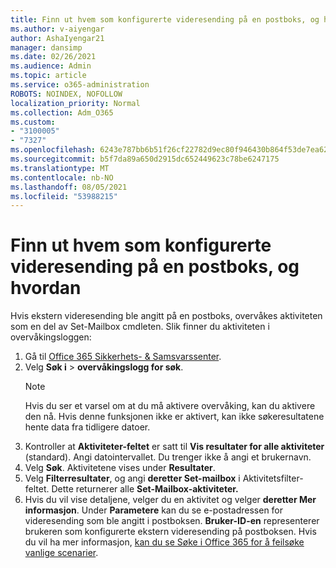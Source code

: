 ```yaml
---
title: Finn ut hvem som konfigurerte videresending på en postboks, og hvordan
ms.author: v-aiyengar
author: AshaIyengar21
manager: dansimp
ms.date: 02/26/2021
ms.audience: Admin
ms.topic: article
ms.service: o365-administration
ROBOTS: NOINDEX, NOFOLLOW
localization_priority: Normal
ms.collection: Adm_O365
ms.custom:
- "3100005"
- "7327"
ms.openlocfilehash: 6243e787bb6b51f26cf22782d9ec80f946430b864f53de7ea626b7166a674d2c
ms.sourcegitcommit: b5f7da89a650d2915dc652449623c78be6247175
ms.translationtype: MT
ms.contentlocale: nb-NO
ms.lasthandoff: 08/05/2021
ms.locfileid: "53988215"
---
```

# <a name="find-out-who-set-up-forwarding-on-a-mailbox-and-how"></a>Finn ut hvem som konfigurerte videresending på en postboks, og hvordan

Hvis ekstern videresending ble angitt på en postboks, overvåkes aktiviteten som en del av Set-Mailbox cmdleten. Slik finner du aktiviteten i overvåkingsloggen:

1. Gå til [Office 365 Sikkerhets- & Samsvarssenter](https://go.microsoft.com/fwlink/p/?linkid=2077143).
1. Velg **Søk i** >  **overvåkingslogg for søk**.
    > [!NOTE]
    > Hvis du ser et varsel om at du må aktivere overvåking, kan du aktivere den nå. Hvis denne funksjonen ikke er aktivert, kan ikke søkeresultatene hente data fra tidligere datoer.
1. Kontroller at **Aktiviteter-feltet** er satt til **Vis resultater for alle aktiviteter** (standard). Angi datointervallet. Du trenger ikke å angi et brukernavn.
1. Velg **Søk**. Aktivitetene vises under **Resultater**.
1. Velg **Filterresultater**, og angi **deretter Set-mailbox** i Aktivitetsfilter-feltet.  Dette returnerer alle **Set-Mailbox-aktiviteter.**
1. Hvis du vil vise detaljene, velger du en aktivitet og velger **deretter Mer informasjon**. Under **Parametere** kan du se e-postadressen for videresending som ble angitt i postboksen. **Bruker-ID-en** representerer brukeren som konfigurerte ekstern videresending på postboksen.
Hvis du vil ha mer informasjon, [kan du se Søke i Office 365 for å feilsøke vanlige scenarier](https://go.microsoft.com/fwlink/?linkid=2103944).